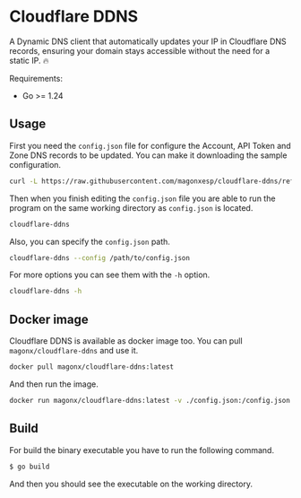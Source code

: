 # Cloudflare DDNS
A Dynamic DNS client that automatically updates your IP in Cloudflare DNS records, 
ensuring your domain stays accessible without the need for a static IP. 🔥

Requirements:
* Go >= 1.24

## Usage

First you need the ``config.json`` file for configure the Account, API Token and Zone DNS records to be updated.
You can make it downloading the sample configuration.

```sh
curl -L https://raw.githubusercontent.com/magonxesp/cloudflare-ddns/refs/heads/feature/go-version/example-config.json -o config.json
```

Then when you finish editing the ``config.json`` file you are able to run the program on the same working directory
as ``config.json`` is located.

```sh
cloudflare-ddns
```

Also, you can specify the ``config.json`` path.

```sh
cloudflare-ddns --config /path/to/config.json
```

For more options you can see them with the ``-h`` option.

```sh
cloudflare-ddns -h
```

## Docker image

Cloudflare DDNS is available as docker image too. You can pull ``magonx/cloudflare-ddns`` and use it.

```sh
docker pull magonx/cloudflare-ddns:latest
```

And then run the image.

```sh
docker run magonx/cloudflare-ddns:latest -v ./config.json:/config.json
```

## Build

For build the binary executable you have to run the following command.

```sh
$ go build
```

And then you should see the executable on the working directory.
